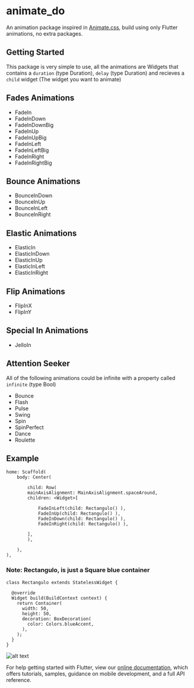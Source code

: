 # animate_do

An animation package inspired in [Animate.css](https://daneden.github.io/animate.css/), build using only Flutter animations, no extra packages.

## Getting Started

This package is very simple to use, all the animations are Widgets that contains a ```duration``` (type Duration), ```delay``` (type Duration) and recieves a ```child``` widget (The widget you want to animate)

## Fades Animations
- FadeIn
- FadeInDown
- FadeInDownBig
- FadeInUp
- FadeInUpBig
- FadeInLeft
- FadeInLeftBig
- FadeInRight
- FadeInRightBig

## Bounce Animations
- BounceInDown
- BounceInUp
- BounceInLeft
- BounceInRight

## Elastic Animations
- ElasticIn
- ElasticInDown
- ElasticInUp
- ElasticInLeft
- ElasticInRight

## Flip Animations
- FlipInX
- FlipInY

## Special In Animations
- JelloIn

## Attention Seeker
All of the following animations could be infinite with a property called ```infinite``` (type Bool)
- Bounce
- Flash
- Pulse
- Swing
- Spin
- SpinPerfect
- Dance
- Roulette

## Example

```
home: Scaffold(
    body: Center(

        child: Row(
        mainAxisAlignment: MainAxisAlignment.spaceAround,
        children: <Widget>[

            FadeInLeft(child: Rectangulo() ),
            FadeInUp(child: Rectangulo() ),
            FadeInDown(child: Rectangulo() ),
            FadeInRight(child: Rectangulo() ),
            
        ],
        ),

    ),
),

```

### Note: Rectangulo, is just a Square blue container
```
class Rectangulo extends StatelessWidget {

  @override
  Widget build(BuildContext context) {
    return Container(
      width: 50,
      height: 50,
      decoration: BoxDecoration(
        color: Colors.blueAccent,
      ),
    );
  }
}

```

![alt text](https://res.cloudinary.com/dx0pryfzn/image/upload/v1582046881/x2fqhn05vshgbienhrow.gif "Animate_do")



For help getting started with Flutter, view our 
[online documentation](https://flutter.dev/docs), which offers tutorials, 
samples, guidance on mobile development, and a full API reference.
